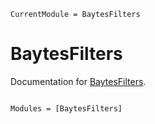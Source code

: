 ```@meta
CurrentModule = BaytesFilters
```

# BaytesFilters

Documentation for [BaytesFilters](https://github.com/paschermayr/BaytesFilters.jl).

```@index
```

```@autodocs
Modules = [BaytesFilters]
```

